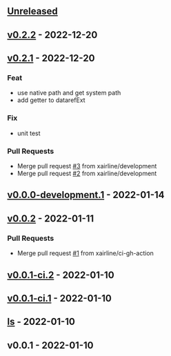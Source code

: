 <a name="unreleased"></a>
## [Unreleased]


<a name="v0.2.2"></a>
## [v0.2.2] - 2022-12-20

<a name="v0.2.1"></a>
## [v0.2.1] - 2022-12-20
### Feat
- use native path and get system path
- add getter to datarefExt

### Fix
- unit test

### Pull Requests
- Merge pull request [#3](https://github.com/xairline/goxairline/issues/3) from xairline/development
- Merge pull request [#2](https://github.com/xairline/goxairline/issues/2) from xairline/development


<a name="v0.0.0-development.1"></a>
## [v0.0.0-development.1] - 2022-01-14

<a name="v0.0.2"></a>
## [v0.0.2] - 2022-01-11
### Pull Requests
- Merge pull request [#1](https://github.com/xairline/goxairline/issues/1) from xairline/ci-gh-action


<a name="v0.0.1-ci.2"></a>
## [v0.0.1-ci.2] - 2022-01-10

<a name="v0.0.1-ci.1"></a>
## [v0.0.1-ci.1] - 2022-01-10

<a name="ls"></a>
## [ls] - 2022-01-10

<a name="v0.0.1"></a>
## v0.0.1 - 2022-01-10

[Unreleased]: https://github.com/xairline/goxairline/compare/v0.2.2...HEAD
[v0.2.2]: https://github.com/xairline/goxairline/compare/v0.2.1...v0.2.2
[v0.2.1]: https://github.com/xairline/goxairline/compare/v0.0.0-development.1...v0.2.1
[v0.0.0-development.1]: https://github.com/xairline/goxairline/compare/v0.0.2...v0.0.0-development.1
[v0.0.2]: https://github.com/xairline/goxairline/compare/v0.0.1-ci.2...v0.0.2
[v0.0.1-ci.2]: https://github.com/xairline/goxairline/compare/v0.0.1-ci.1...v0.0.1-ci.2
[v0.0.1-ci.1]: https://github.com/xairline/goxairline/compare/ls...v0.0.1-ci.1
[ls]: https://github.com/xairline/goxairline/compare/v0.0.1...ls
